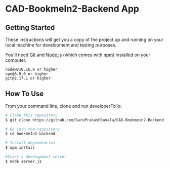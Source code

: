 # CAD-BookmeIn2-Backend App

## Getting Started

These instructions will get you a copy of the project up and running on your local machine for development and testing purposes.

You'll need  [Git](https://git-scm.com) and [Node.js](https://nodejs.org/en/download/) (which comes with [npm](http://npmjs.com)) installed on your computer.

```
node@v10.16.0 or higher
npm@6.9.0 or higher
git@2.17.1 or higher
```
## How To Use 

From your command line, clone and run developerFolio:

```bash
# Clone this repository
$ git clone https://github.com/GuruPrakashDavala/CAD-Bookmein2-Backend

# Go into the repository
$ cd bookmeIn2-backend

# Install dependencies
$ npm install

#Start's development server
$ node server.js
```
